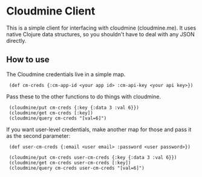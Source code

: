 # Cloudmine Client

This is a simple client for interfacing with cloudmine (cloudmine.me). It uses native Clojure data structures, so you shouldn't have to deal with any JSON directly.

## How to use

The Cloudmine credentials live in a simple map.

     (def cm-creds {:cm-app-id <your app id> :cm-api-key <your api key>})

Pass these to the other functions to do things with cloudmine.

     (cloudmine/put cm-creds {:key {:data 3 :val 6}})
     (cloudmine/get cm-creds [:key])
     (cloudmine/query cm-creds "[val=6]")

If you want user-level credentials, make another map for those and pass it as the second parameter:

     (def user-cm-creds {:email <user email> :password <user password>})

     (cloudmine/put cm-creds user-cm-creds {:key {:data 3 :val 6}})
     (cloudmine/get cm-creds user-cm-creds [:key])
     (cloudmine/query cm-creds user-cm-creds "[val=6]")
